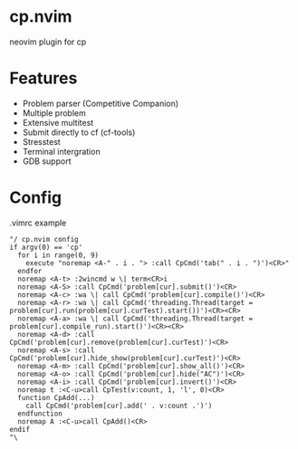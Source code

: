 # cp.nvim

neovim plugin for cp

# Features

- Problem parser (Competitive Companion)
- Multiple problem
- Extensive multitest
- Submit directly to cf (cf-tools)
- Stresstest
- Terminal intergration
- GDB support

# Config

.vimrc example

```vim
"/ cp.nvim config
if argv(0) == 'cp'
  for i in range(0, 9)
    execute "noremap <A-" . i . "> :call CpCmd('tab(" . i . ")')<CR>"
  endfor
  noremap <A-t> :2wincmd w \| term<CR>i
  noremap <A-S> :call CpCmd('problem[cur].submit()')<CR>
  noremap <A-c> :wa \| call CpCmd('problem[cur].compile()')<CR>
  noremap <A-r> :wa \| call CpCmd('threading.Thread(target = problem[cur].run(problem[cur].curTest).start())')<CR><CR>
  noremap <A-a> :wa \| call CpCmd('threading.Thread(target = problem[cur].compile_run).start()')<CR><CR>
  noremap <A-d> :call CpCmd('problem[cur].remove(problem[cur].curTest)')<CR>
  noremap <A-s> :call CpCmd('problem[cur].hide_show(problem[cur].curTest)')<CR>
  noremap <A-m> :call CpCmd('problem[cur].show_all()')<CR>
  noremap <A-o> :call CpCmd('problem[cur].hide("AC")')<CR>
  noremap <A-i> :call CpCmd('problem[cur].invert()')<CR>
  noremap t :<C-u>call CpTest(v:count, 1, 'l', 0)<CR>
  function CpAdd(...)
    call CpCmd('problem[cur].add(' . v:count .')')
  endfunction
  noremap A :<C-u>call CpAdd()<CR>
endif
"\
```
